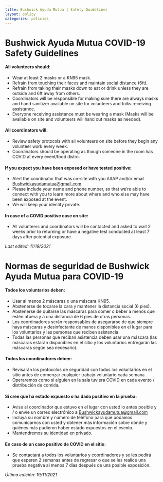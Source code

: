 ```yaml
---
title: Bushwick Ayuda Mutua | Safety Guidelines
layout: policy
categories: policies
---
```


<div class="eng lang-text active" markdown="1">

# Bushwick Ayuda Mutua COVID-19 Safety Guidelines

#### All volunteers should:
- Wear at least 2 masks or a KN95 mask.
- Refrain from touching their faces and maintain social distance (6ft).
- Refrain from taking their masks down to eat or drink unless they are outside and 6ft away from others. 
- Coordinators will be responsible for making sure there are always masks and hand sanitizer available on site for volunteers and folks receiving assistance.
- Everyone receiving assistance must be wearing a mask (Masks will be available on site and volunteers will hand out masks as needed).

#### All coordinators will:
- Review safety protocols with all volunteers on site before they begin any volunteer work every week.
- Coordinators should be operating as though someone in the room has COVID at every event/food distro.

####  If you expect you have been exposed or have tested positive: 
- Alert the coordinator that was on-site with you ASAP and/or email Bushwickayudamutua@gmail.com 
- Please include your name and phone number, so that we’re able to connect with you to learn more about where and who else may have been exposed at the event. 
- We will keep your identity private. 

#### In case of a COVID positive case on site:
- All volunteers and coordinators will be contacted and asked to wait 2 weeks prior to returning or have a negative test conducted at least 7 days after potential exposure.

_Last edited: 11/19/2021_

</div>

<div class="span lang-text" markdown="1">

# Normas de seguridad de Bushwick Ayuda Mutua para COVID-19 

#### Todos los voluntarios deben:
-  Usar al menos 2 máscaras o una máscara KN95.
- Abstenerse de tocarse la cara y mantener la distancia social (6 pies).
- Abstenerse de quitarse las máscaras para comer o beber a menos que estén afuera y a una distancia de 6 pies de otras personas.
- Los coordinadores serán responsables de asegurarse de que siempre haya máscaras y desinfectante de manos disponibles en el lugar para los voluntarios y las personas que reciben asistencia.
- Todas las personas que reciban asistencia deben usar una máscara (las máscaras estarán disponibles en el sitio y los voluntarios entregarán las máscaras según sea necesario).

#### Todos los coordinadores deben:
- Revisarán los protocolos de seguridad con todos los voluntarios en el sitio antes de comenzar cualquier trabajo voluntario cada semana.  
- Operaremos como si alguien en la sala tuviera COVID en cada evento / distribución de comida.

#### Si cree que ha estado expuesto o ha dado positivo en la prueba:
- Avise al coordinador que estuvo en el lugar con usted lo antes posible y / o envíe un correo electrónico a Bushwickayudamutua@gmail.com
- Incluya su nombre y número de teléfono para que podamos comunicarnos con usted y obtener más información sobre dónde y quiénes más pudieron haber estado expuestos en el evento.
- Mantendremos su identidad en privado.

#### En caso de un caso positivo de COVID en el sitio:
- Se contactará a todos los voluntarios y coordinadores y se les pedirá que esperen 2 semanas antes de regresar o que se les realice una prueba negativa al menos 7 días después de una posible exposición.

_Última edición: 19/11/2021_

</div>